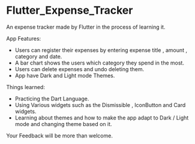 # Flutter_Expense_Tracker
An expense tracker made by Flutter in the process of learning it.

App Features:
- Users can register their expenses by entering expense title , amount , category and date.
- A bar chart shows the users which category they spend in the most.
- Users can delete expenses and undo deleting them.
- App have Dark and Light mode Themes.

Things learned:
- Practicing the Dart Language.
- Using Various widgets such as the Dismissible , IconButton and Card widgets.
- Learning about themes and how to make the app adapt to Dark / Light mode and changing theme based on it.

Your Feedback will be more than welcome.
